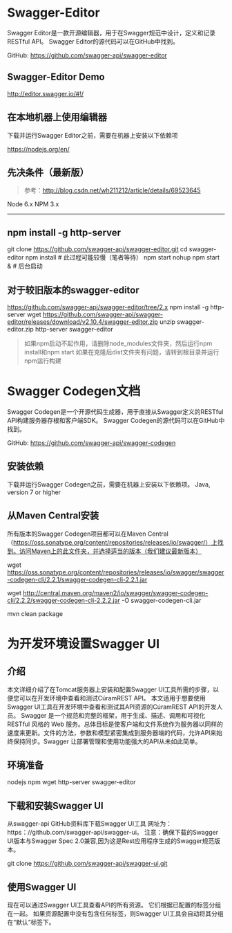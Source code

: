 # Swagger-Editor

Swagger Editor是一款开源编辑器，用于在Swagger规范中设计，定义和记录RESTful API。 Swagger Editor的源代码可以在GitHub中找到。

GitHub: https://github.com/swagger-api/swagger-editor

## Swagger-Editor Demo

http://editor.swagger.io/#!/

## 在本地机器上使用编辑器

下载并运行Swagger Editor之前，需要在机器上安装以下依赖项

https://nodejs.org/en/

## 先决条件（最新版）

> 参考：http://blog.csdn.net/wh211212/article/details/69523645

Node 6.x
NPM 3.x

---
npm install -g http-server
---
git clone https://github.com/swagger-api/swagger-editor.git
cd swagger-editor
npm install     # 此过程可能较慢（笔者等待）
npm start
nohup npm start &  # 后台启动

## 对于较旧版本的swagger-editor

https://github.com/swagger-api/swagger-editor/tree/2.x
npm install -g http-server
wget https://github.com/swagger-api/swagger-editor/releases/download/v2.10.4/swagger-editor.zip
unzip swagger-editor.zip
http-server swagger-editor

> 如果npm启动不起作用，请删除node_modules文件夹，然后运行npm install和npm start 如果在克隆后dist文件夹有问题，请转到根目录并运行npm运行构建

# Swagger Codegen文档

Swagger Codegen是一个开源代码生成器，用于直接从Swagger定义的RESTful API构建服务器存根和客户端SDK。 Swagger Codegen的源代码可以在GitHub中找到。

GitHub: https://github.com/swagger-api/swagger-codegen

## 安装依赖

下载并运行Swagger Codegen之前，需要在机器上安装以下依赖项。
Java, version 7 or higher

## 从Maven Central安装
所有版本的Swagger Codegen项目都可以在Maven Central（https://oss.sonatype.org/content/repositories/releases/io/swagger/）上找到。访问Maven上的此文件夹，并选择适当的版本（我们建议最新版本）

wget https://oss.sonatype.org/content/repositories/releases/io/swagger/swagger-codegen-cli/2.2.1/swagger-codegen-cli-2.2.1.jar


wget http://central.maven.org/maven2/io/swagger/swagger-codegen-cli/2.2.2/swagger-codegen-cli-2.2.2.jar -O swagger-codegen-cli.jar

mvn clean package






# 为开发环境设置Swagger UI

## 介绍

  本文详细介绍了在Tomcat服务器上安装和配置Swagger UI工具所需的步骤，以便您可以在开发环境中查看和测试CúramREST API。 本文适用于想要使用Swagger UI工具在开发环境中查看和测试其API资源的CúramREST API的开发人员。
  Swagger 是一个规范和完整的框架，用于生成、描述、调用和可视化 RESTful 风格的 Web 服务。总体目标是使客户端和文件系统作为服务器以同样的速度来更新。文件的方法，参数和模型紧密集成到服务器端的代码，允许API来始终保持同步。Swagger 让部署管理和使用功能强大的API从未如此简单。

## 环境准备

nodejs
npm
wget
http-server
swagger-editor





## 下载和安装Swagger UI

从swagger-api GitHub资料库下载Swagger UI工具
网址为：https：//github.com/swagger-api/swagger-ui。 注意：确保下载的Swagger UI版本与Swagger Spec 2.0兼容,因为这是Rest应用程序生成的Swagger规范版本。

git clone https://github.com/swagger-api/swagger-ui.git

##




## 使用Swagger UI
现在可以通过Swagger UI工具查看API的所有资源。 它们根据已配置的标签分组在一起。 如果资源配置中没有包含任何标签，则Swagger UI工具会自动将其分组在“默认”标签下。

